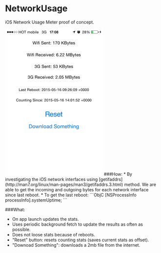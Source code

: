 # NetworkUsage
iOS Network Usage Meter proof of concept.

<img src=https://raw.githubusercontent.com/dannyshmueli/NetworkUsage/master/screenshot.png width=320 height=480 />
###How:
* By investigating the iOS network interfaces using [getifaddrs](http://man7.org/linux/man-pages/man3/getifaddrs.3.html) method. We are able to get the incoming and outgoing bytes for each network interface since last reboot.
* To get the last reboot:
```ObjC
[NSProcessInfo processInfo].systemUptime;
```

###What:
* On app launch updates the stats.
* Uses periodic background fetch to update the results as often as possible.
* Does not loose stats because of reboots.
* "Reset" button: resets counting stats (saves current stats as offset).
* "Downoad Something": downloads a 2mb file from the internet. 
